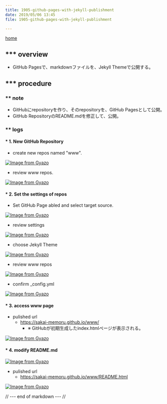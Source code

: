 ```yaml
---
title: 1905-github-pages-with-jekyll-publishment
date: 2019/05/06 13:45
file: 1905-github-pages-with-jekyll-publishment

---
```


[home](../)

## *** overview
- GitHub Pagesで、markdownファイルを、Jekyll Themeで公開する。

## *** procedure

### ** note
- GitHubにrepositoryを作り、そのrepositoryを、GitHub Pagesとして公開。
- GitHub RepositoryのREADME.mdを修正して、公開。

### ** logs

#### * 1. New GitHub Repository

- create new repos named "www".

[![Image from Gyazo](https://i.gyazo.com/2e4ea6c5654b151493f38e3f7c631723.png)](https://gyazo.com/2e4ea6c5654b151493f38e3f7c631723)

- review www repos.


[![Image from Gyazo](https://i.gyazo.com/53579963a412c944308b25c4ea7145a7.png)](https://gyazo.com/53579963a412c944308b25c4ea7145a7)

#### * 2. Set the settings of repos

- Set GitHub Page abled and select target source.

[![Image from Gyazo](https://i.gyazo.com/ddb2d215274bcac62426c6824b73f743.png)](https://gyazo.com/ddb2d215274bcac62426c6824b73f743)

- review settings

[![Image from Gyazo](https://i.gyazo.com/a97687f2dbe1146e2304ee235f1a11e2.png)](https://gyazo.com/a97687f2dbe1146e2304ee235f1a11e2)

- choose Jekyll Theme

[![Image from Gyazo](https://i.gyazo.com/dec31824fe796b310f719b66f1021f9f.png)](https://gyazo.com/dec31824fe796b310f719b66f1021f9f)

- review www repos

[![Image from Gyazo](https://i.gyazo.com/70e1e98f514adb95807eb5d78668f2b0.png)](https://gyazo.com/70e1e98f514adb95807eb5d78668f2b0)

- confirm _config.yml

[![Image from Gyazo](https://i.gyazo.com/fe1ccac7fed689d27b072ff592876216.png)](https://gyazo.com/fe1ccac7fed689d27b072ff592876216)

#### * 3. access www page

- pulished url
    - https://sakai-memoru.github.io/www/
        - ※ GitHubが初期生成したindex.htmlページが表示される。

[![Image from Gyazo](https://i.gyazo.com/93951c86d57ee001fa27e3dbb9c8731b.png)](https://gyazo.com/93951c86d57ee001fa27e3dbb9c8731b)

#### * 4. modify README.md


[![Image from Gyazo](https://i.gyazo.com/f0b0606520de5672d316abf3da84ae2b.png)](https://gyazo.com/f0b0606520de5672d316abf3da84ae2b)

- pulished url
    - https://sakai-memoru.github.io/www/README.html


[![Image from Gyazo](https://i.gyazo.com/84d1cdc964cc968af8922231c54dc3cb.png)](https://gyazo.com/84d1cdc964cc968af8922231c54dc3cb)

// --- end of markdown --- //
